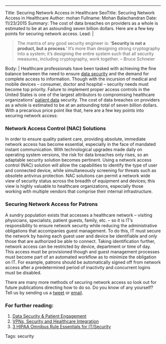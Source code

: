---
Title: Securing Network Access in Healthcare
SeoTitle: Securing Network Access in Healthcare
Author: mohan
Fullname: Mohan Balachandran
Date: 11/23/2015
Summary: The cost of data breaches on providers as a whole is estimated to be at an astounding seven billion dollars. Here are a few key points for securing network access.
Lead: |
> The mantra of any good security engineer is: ‘**Security is not a product, but a process**.’ It’s more than designing strong cryptography into a system; it’s designing the entire system such that all security measures, including cryptography, work together. – Bruce Schneier

Body: |
Healthcare professionals have been tasked with achieving the fine balance between the need to ensure [data security](https://catalyze.io/solutions/data-integration-control) and the demand for complete access to information. Though with the incursion of medical and mobile devices – consumer, doctor and hospital – security needs must become top priority. Failure to implement proper access controls in the United States is one of the largest attributors to compromising healthcare organizations’ [patient data](https://catalyze.io/learn/what-is-protected-health-information-or-phi) security. The cost of data breaches on providers as a whole is estimated to be at an astounding total of seven billion dollars. With a precarious price point like that, here are a few key points into securing network access:

### Network Access Control (NAC) Solutions

In order to ensure quality patient care, providing absolute, immediate network access has become essential, especially in the face of mandated instant communication. With technological upgrades made daily on operating system versions, the risk for data breaches only rises, so an adaptable security solution becomes pertinent. Using a network access control (NAC) solution will allow the capabilities to identify the type of user and connected device, while simultaneously screening for threats such as obsolete antivirus protection. NAC solutions can permit a network wide view of security status across the breadth of equipment and devices; this view is highly valuable to healthcare organizations, especially those working with multiple vendors that comprise their internal infrastructure.

### Securing Network Access for Patrons

A sundry population exists that accesses a healthcare network – visiting physicians, specialists, patient guests, family, etc. – so it is IT’s responsibility to ensure network security while reducing the administrative obligations that accompanies guest management. To do this, IT must secure the network by having each guest user and device be identifiable and only those that are authorized be able to connect. Taking identification further, network access can be restricted by device, department or time of day. This access must be provisioned though and guest management processes must become part of an automated workflow as to minimize the obligation on IT. For example, patrons should be automatically signed off from network access after a predetermined period of inactivity and concurrent logins must be disabled.

There are many more methods of securing network access so look out for future publications directing how to do so. Do you know of any yourself? Tell us by sending us a [tweet](https://twitter.com/catalyzeio) or [email](hello@catalyze.io).

### For further reading:

1. [Data Security & Patient Engagement](https://catalyze.io/blog/data-security-patient-engagement)
2. [VPNs, Security and Healthcare Integration](https://catalyze.io/blog/vpn-security-healthcare-integration)
3. [3 HIPAA Omnibus Rule Essentials for IT/Security](https://catalyze.io/blog/three-hipaa-omnibus-rule-essentials-for-it-security)

Tags: security
